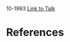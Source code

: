 

10-1993
[Link to Talk](https://www.churchofjesuschrist.org/study/general-conference/1993/10/sunday-morning-session?lang=eng)



# References
